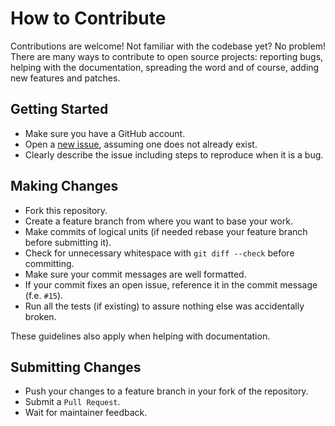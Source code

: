 How to Contribute
=================

Contributions are welcome! Not familiar with the codebase yet? No problem!
There are many ways to contribute to open source projects: reporting bugs,
helping with the documentation, spreading the word and of course, adding
new features and patches.

Getting Started
---------------
* Make sure you have a GitHub account.
* Open a [new issue](https://github.com/thomas-bouvier/snips-action-yeelight/issues), assuming one does not already exist.
* Clearly describe the issue including steps to reproduce when it is a bug.

Making Changes
--------------
* Fork this repository.
* Create a feature branch from where you want to base your work.
* Make commits of logical units (if needed rebase your feature branch before
  submitting it).
* Check for unnecessary whitespace with ``git diff --check`` before committing.
* Make sure your commit messages are well formatted.
* If your commit fixes an open issue, reference it in the commit message (f.e. `#15`).
* Run all the tests (if existing) to assure nothing else was accidentally broken.

These guidelines also apply when helping with documentation.

Submitting Changes
------------------
* Push your changes to a feature branch in your fork of the repository.
* Submit a `Pull Request`.
* Wait for maintainer feedback.
